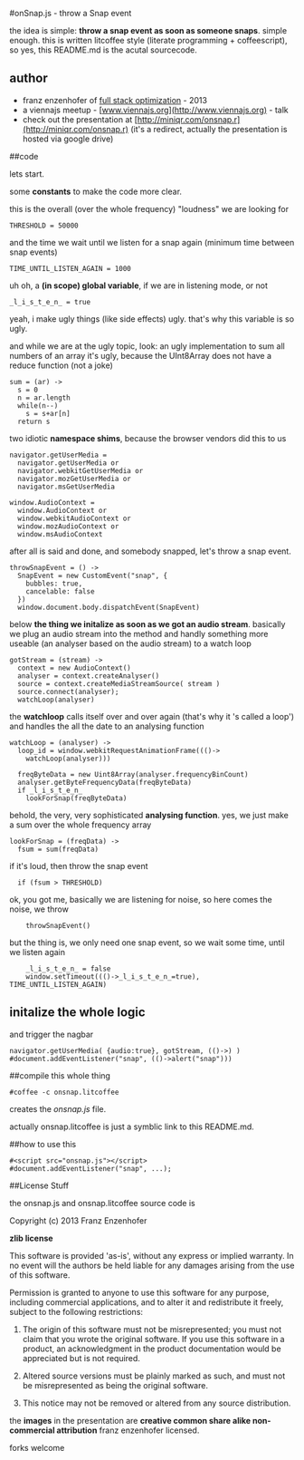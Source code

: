 #onSnap.js - throw a Snap event

the idea is simple: **throw a snap event as soon as someone snaps**. simple enough.
this is written litcoffee style (literate programming + coffeescript), so yes, this README.md is the acutal sourcecode.

## author

  * franz enzenhofer of [full stack optimization](http://www.fullstackoptimization) - 2013
  * a viennajs meetup - [www.viennajs.org](http://www.viennajs.org) - talk
  * check out the presentation at [http://miniqr.com/onsnap.r](http://miniqr.com/onsnap.r) (it's a redirect, actually the presentation is hosted via google drive)

##code

lets start.

some **constants** to make the code more clear.

this is the overall (over the whole frequency) "loudness" we are looking for

    THRESHOLD = 50000

and the time we wait until we listen for a snap again (minimum time between snap events)

    TIME_UNTIL_LISTEN_AGAIN = 1000

uh oh, a **(in scope) global variable**, if we are in listening mode, or not

    _l_i_s_t_e_n_ = true

yeah, i make ugly things (like side effects) ugly. that's why this variable is so ugly. 

and while we are at the ugly topic, look: 
an ugly implementation to sum all numbers of an array
it's ugly, because the UInt8Array does not have a reduce function (not a joke)

    sum = (ar) ->
      s = 0
      n = ar.length
      while(n--)
        s = s+ar[n]
      return s

two idiotic **namespace shims**, because the browser vendors did this to us

    navigator.getUserMedia = 
      navigator.getUserMedia or
      navigator.webkitGetUserMedia or
      navigator.mozGetUserMedia or
      navigator.msGetUserMedia

    window.AudioContext =
      window.AudioContext or
      window.webkitAudioContext or
      window.mozAudioContext or
      window.msAudioContext

after all is said and done, and somebody snapped, let's throw a snap event.

    throwSnapEvent = () -> 
      SnapEvent = new CustomEvent("snap", {
        bubbles: true,
        cancelable: false
      })
      window.document.body.dispatchEvent(SnapEvent)

below **the thing we initalize as soon as we got an audio stream**.
basically we plug an audio stream into the method
and handly something more useable (an analyser based on the audio stream) to a watch loop

    gotStream = (stream) ->
      context = new AudioContext()
      analyser = context.createAnalyser()
      source = context.createMediaStreamSource( stream )
      source.connect(analyser);
      watchLoop(analyser)

the **watchloop** calls itself over and over again (that's why it 's called a loop')
and handles the all the date to an analysing function

    watchLoop = (analyser) ->
      loop_id = window.webkitRequestAnimationFrame((()->
        watchLoop(analyser)))

      freqByteData = new Uint8Array(analyser.frequencyBinCount)
      analyser.getByteFrequencyData(freqByteData)
      if _l_i_s_t_e_n_
        lookForSnap(freqByteData)

behold, the very, very sophisticated **analysing function**.
yes, we just make a sum over the whole frequency array

    lookForSnap = (freqData) ->
      fsum = sum(freqData)

if it's loud, then throw the snap event

      if (fsum > THRESHOLD)

ok, you got me, basically we are listening for noise, so here comes the noise, we throw

        throwSnapEvent()

but the thing is, we only need one snap event, so we wait some time, until we listen again

        _l_i_s_t_e_n_ = false
        window.setTimeout((()->_l_i_s_t_e_n_=true), TIME_UNTIL_LISTEN_AGAIN)

## initalize the whole logic

and trigger the nagbar

    navigator.getUserMedia( {audio:true}, gotStream, (()->) )
    #document.addEventListener("snap", (()->alert("snap")))

##compile this whole thing

    #coffee -c onsnap.litcoffee

creates the *onsnap.js* file.

actually onsnap.litcoffee is just a symblic link to this README.md.

##how to use this

    #<script src="onsnap.js"></script>
    #document.addEventListener("snap", ...);

##License Stuff

the onsnap.js and onsnap.litcoffee source code is 

Copyright (c) 2013 Franz Enzenhofer

**zlib license**

This software is provided 'as-is', without any express or implied
warranty. In no event will the authors be held liable for any damages
arising from the use of this software.

Permission is granted to anyone to use this software for any purpose,
including commercial applications, and to alter it and redistribute it
freely, subject to the following restrictions:

   1. The origin of this software must not be misrepresented; you must not
   claim that you wrote the original software. If you use this software
   in a product, an acknowledgment in the product documentation would be
   appreciated but is not required.

   2. Altered source versions must be plainly marked as such, and must not be
   misrepresented as being the original software.

   3. This notice may not be removed or altered from any source
   distribution.

the **images** in the presentation are **creative common share alike non-commercial attribution** franz enzenhofer licensed.

forks welcome

